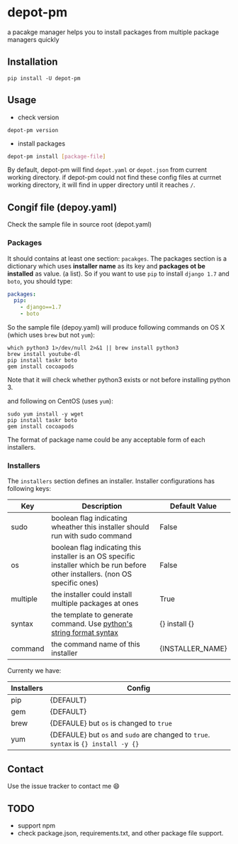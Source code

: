 # depot-pm

a pacakge manager helps you to install packages from multiple package managers quickly



## Installation

```shell
pip install -U depot-pm
```



## Usage

* check version

```shell
depot-pm version
```



* install packages

```bash
depot-pm install [package-file]
```

By default, depot-pm will find ```depot.yaml``` or ```depot.json``` from current working directory.
if depot-pm could not find these config files at currnet working directory, it will find in upper directory
until it reaches ```/```.



## Congif file (depoy.yaml)

Check the sample file in source root (depot.yaml)


### Packages

It should contains at least one section: ```pacakges```. The packages section is a dictionary which
uses **installer name** as its key and **packages ot be installed** as value. (a list). So if you want to
use ```pip``` to install ```django 1.7``` and ```boto```, you should type:

```yaml
packages:
  pip:
    - django==1.7
    - boto
```

So the sample file (depoy.yaml) will produce following commands on OS X (which uses ```brew``` but not ```yum```):
```shell
which python3 1>/dev/null 2>&1 || brew install python3
brew install youtube-dl
pip install taskr boto
gem install cocoapods
```
Note that it will check whether python3 exists or not before installing python 3.

and following on CentOS (uses ```yum```):
```shell
sudo yum install -y wget
pip install taskr boto
gem install cocoapods
```

The format of package name could be any acceptable form of each installers.


### Installers
  
The ```installers``` section defines an installer. Installer configurations has following keys: 

Key | Description | Default Value
----|-------------|---------------
sudo | boolean flag indicating wheather this installer should run with sudo command   | False
os | boolean flag indicating this installer is an OS specific installer which be run before other installers. (non OS specific ones) | False
multiple | the installer could install multiple packages at ones | True
syntax | the template to generate command. Use [python's string format syntax](https://docs.python.org/3/library/string.html#formatspec) | {} install {}
command | the command name of this installer | {INSTALLER_NAME}

Currenty we have:

Installers | Config
-----------|--------
pip        | {DEFAULT}
gem        | {DEFAULT}
brew       | {DEFAULE} but ```os``` is changed to ```true```
yum        | {DEFAULE} but ```os``` and ```sudo``` are changed to ```true```. ```syntax``` is ```{} install -y {}```



## Contact

Use the issue tracker to contact me :smile:



## TODO

* support npm
* check package.json, requirements.txt, and other package file support.
